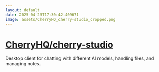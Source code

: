 ```yaml
---
layout: default
date: 2025-04-25T17:30:42.409671
image: assets/CherryHQ_cherry-studio_cropped.png
---
```


# [CherryHQ/cherry-studio](https://github.com/CherryHQ/cherry-studio)

Desktop client for chatting with different AI models, handling files, and managing notes. 
